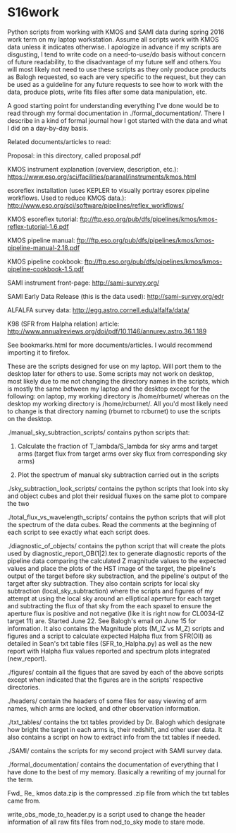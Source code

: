 # S16work
Python scripts from working with KMOS and SAMI data during spring 2016 work term on my laptop workstation. Assume all scripts work with KMOS data unless it indicates otherwise. I apologize in advance if my scripts are disgusting, I tend to write code on a need-to-use/do basis without concern of future readability, to the disadvantage of my future self and others.You will most likely not need to use these scripts as they only produce products as Balogh requested, so each are very specific to the request, but they can be used as a guideline for any future requests to see how to work with the data, produce plots, write fits files after some data manipulation, etc.


A good starting point for understanding everything I've done would be to read through my formal documentation in ./formal\_documentation/. There I describe in a kind of formal journal how I got started with the data and what I did on a day-by-day basis.


Related documents/articles to read:

Proposal: in this directory, called proposal.pdf

KMOS instrument explanation (overview, description, etc.): https://www.eso.org/sci/facilities/paranal/instruments/kmos.html

esoreflex installation (uses KEPLER to visually portray esorex pipeline workflows. Used to reduce KMOS data.): http://www.eso.org/sci/software/pipelines/reflex_workflows/

KMOS esoreflex tutorial: ftp://ftp.eso.org/pub/dfs/pipelines/kmos/kmos-reflex-tutorial-1.6.pdf

KMOS pipeline manual: ftp://ftp.eso.org/pub/dfs/pipelines/kmos/kmos-pipeline-manual-2.18.pdf

KMOS pipeline cookbook: ftp://ftp.eso.org/pub/dfs/pipelines/kmos/kmos-pipeline-cookbook-1.5.pdf

SAMI instrument front-page: http://sami-survey.org/

SAMI Early Data Release (this is the data used): http://sami-survey.org/edr

ALFALFA survey data: http://egg.astro.cornell.edu/alfalfa/data/

K98 (SFR from Halpha relation) article: http://www.annualreviews.org/doi/pdf/10.1146/annurev.astro.36.1.189


See bookmarks.html for more documents/articles. I would recommend importing it to firefox.


These are the scripts designed for use on my laptop. Will port them to the desktop later for others to use. Some scripts may not work on desktop, most likely due to me not changing the directory names in the scripts, which is mostly the same between my laptop and the desktop except for the following: on laptop, my working directory is /home/rburnet/ whereas on the desktop my working directory is /home/rcburnet/. All you'd most likely need to change is that directory naming (rburnet to rcburnet) to use the scripts on the desktop.


./manual\_sky\_subtraction\_scripts/ contains python scripts that:

1) Calculate the fraction of T\_lambda/S\_lambda for sky arms and target arms (target flux from target arms over sky flux from corresponding sky arms)

2) Plot the spectrum of manual sky subtraction carried out in the scripts


./sky\_subtraction\_look\_scripts/ contains the python scripts that look into sky and object cubes and plot their residual fluxes on the same plot to compare the two


./total\_flux\_vs\_wavelength\_scripts/ contains the python scripts that will plot the spectrum of the data cubes. Read the comments at the beginning of each script to see exactly what each script does.

./diagnostic\_of\_objects/ contains the python script that will create the plots used by diagnostic\_report\_OB(1|2).tex to generate diagnostic reports of the pipeline data comparing the calculated Z magnitude values to the expected values and place the plots of the HST image of the target, the pipeline's output of the target before sky substraction, and the pipeline's output of the target after sky subtraction. They also contain scripts for local sky subtraction (local\_sky\_subtraction) where the scripts and figures of my attempt at using the local sky around an elliptical aperture for each target and subtracting the flux of that sky from the each spaxel to ensure the aperture flux is positive and not negative (like it is right now for CL0034-IZ target 11) are. Started June 22. See Balogh's email on June 15 for information. It also contains the Magnitude plots (M\_IZ vs M\_Z) scripts and figures and a script to calculate expected Halpha flux from SFR(OII) as detailed in Sean's txt table files (SFR\_to\_Halpha.py) as well as the new report with Halpha flux values reported and spectrum plots integrated (new\_report).


./figures/ contain all the figues that are saved by each of the above scripts except when indicated that the figures are in the scripts' respective directories.


./headers/ contain the headers of some files for easy viewing of arm names, which arms are locked, and other observation information.


./txt\_tables/ contains the txt tables provided by Dr. Balogh which designate how bright the target in each arms is, their redshift, and other user data. It also contains a script on how to extract info from the txt tables if needed.

./SAMI/ contains the scripts for my second project with SAMI survey data.

./formal\_documentation/ contains the documentation of everything that I have done to the best of my memory. Basically a rewriting of my journal for the term.


Fwd_ Re_ kmos data.zip is the compressed .zip file from which the txt tables came from.


write\_obs\_mode\_to\_header.py is a script used to change the header information of all raw fits files from nod\_to\_sky mode to stare mode.
